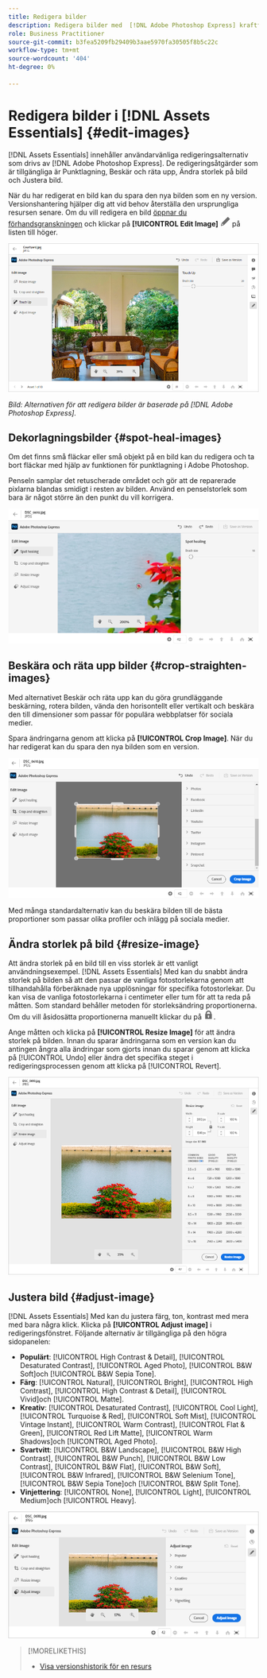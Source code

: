 ```yaml
---
title: Redigera bilder
description: Redigera bilder med  [!DNL Adobe Photoshop Express] kraftfulla alternativ och spara uppdaterade bilder som versioner.
role: Business Practitioner
source-git-commit: b3fea5209fb29409b3aae5970fa30505f8b5c22c
workflow-type: tm+mt
source-wordcount: '404'
ht-degree: 0%

---
```



# Redigera bilder i [!DNL Assets Essentials] {#edit-images}

[!DNL Assets Essentials] innehåller användarvänliga redigeringsalternativ som drivs av  [!DNL Adobe Photoshop Express]. De redigeringsåtgärder som är tillgängliga är Punktlagning, Beskär och räta upp, Ändra storlek på bild och Justera bild.

När du har redigerat en bild kan du spara den nya bilden som en ny version. Versionshantering hjälper dig att vid behov återställa den ursprungliga resursen senare. Om du vill redigera en bild [öppnar du förhandsgranskningen](/help/navigate-view.md#preview-assets) och klickar på **[!UICONTROL Edit Image]** ![redigeringsikonen](assets/do-not-localize/edit-icon.png) på listen till höger.

![Alternativ för att redigera en bild](assets/edit-image2.png)

*Bild: Alternativen för att redigera bilder är baserade på  [!DNL Adobe Photoshop Express].*

## Dekorlagningsbilder {#spot-heal-images}

Om det finns små fläckar eller små objekt på en bild kan du redigera och ta bort fläckar med hjälp av funktionen för punktlagning i Adobe Photoshop.

Penseln samplar det retuscherade området och gör att de reparerade pixlarna blandas smidigt i resten av bilden. Använd en penselstorlek som bara är något större än den punkt du vill korrigera.

![Redigeringsalternativ för punktlagning](assets/edit-spot-healing.png)

<!-- TBD: See if we should give backlinks to PS docs for these concepts.
For more information about how Spot Healing works in Photoshop, see [retouching and repairing photos](https://helpx.adobe.com/photoshop/using/retouching-repairing-images.html). -->

## Beskära och räta upp bilder {#crop-straighten-images}

Med alternativet Beskär och räta upp kan du göra grundläggande beskärning, rotera bilden, vända den horisontellt eller vertikalt och beskära den till dimensioner som passar för populära webbplatser för sociala medier.

Spara ändringarna genom att klicka på **[!UICONTROL Crop Image]**. När du har redigerat kan du spara den nya bilden som en version.

![Möjlighet att beskära och räta upp](assets/edit-crop-straighten.png)

Med många standardalternativ kan du beskära bilden till de bästa proportioner som passar olika profiler och inlägg på sociala medier.

## Ändra storlek på bild {#resize-image}

Att ändra storlek på en bild till en viss storlek är ett vanligt användningsexempel. [!DNL Assets Essentials] Med kan du snabbt ändra storlek på bilden så att den passar de vanliga fotostorlekarna genom att tillhandahålla förberäknade nya upplösningar för specifika fotostorlekar. Du kan visa de vanliga fotostorlekarna i centimeter eller tum för att ta reda på måtten. Som standard behåller metoden för storleksändring proportionerna. Om du vill åsidosätta proportionerna manuellt klickar du på ![](assets/do-not-localize/lock-closed-icon.png).

Ange måtten och klicka på **[!UICONTROL Resize Image]** för att ändra storlek på bilden. Innan du sparar ändringarna som en version kan du antingen ångra alla ändringar som gjorts innan du sparar genom att klicka på [!UICONTROL Undo] eller ändra det specifika steget i redigeringsprocessen genom att klicka på [!UICONTROL Revert].

![Alternativ vid storleksändring av en bild](assets/resize-image.png)

## Justera bild {#adjust-image}

[!DNL Assets Essentials] Med kan du justera färg, ton, kontrast med mera med bara några klick. Klicka på **[!UICONTROL Adjust image]** i redigeringsfönstret. Följande alternativ är tillgängliga på den högra sidopanelen:

* **Populärt**:  [!UICONTROL High Contrast & Detail],  [!UICONTROL Desaturated Contrast],  [!UICONTROL Aged Photo],  [!UICONTROL B&W Soft]och  [!UICONTROL B&W Sepia Tone].
* **Färg**:  [!UICONTROL Natural],  [!UICONTROL Bright],  [!UICONTROL High Contrast],  [!UICONTROL High Contrast & Detail],  [!UICONTROL Vivid]och  [!UICONTROL Matte].
* **Kreativ**:  [!UICONTROL Desaturated Contrast],  [!UICONTROL Cool Light],  [!UICONTROL Turquoise & Red],  [!UICONTROL Soft Mist],  [!UICONTROL Vintage Instant],  [!UICONTROL Warm Contrast],  [!UICONTROL Flat & Green],  [!UICONTROL Red Lift Matte],  [!UICONTROL Warm Shadows]och  [!UICONTROL Aged Photo].
* **Svartvitt**:  [!UICONTROL B&W Landscape],  [!UICONTROL B&W High Contrast],  [!UICONTROL B&W Punch],  [!UICONTROL B&W Low Contrast],  [!UICONTROL B&W Flat],  [!UICONTROL B&W Soft],  [!UICONTROL B&W Infrared],  [!UICONTROL B&W Selenium Tone],  [!UICONTROL B&W Sepia Tone]och  [!UICONTROL B&W Split Tone].
* **Vinjettering**:  [!UICONTROL None],  [!UICONTROL Light],  [!UICONTROL Medium]och  [!UICONTROL Heavy].

![Justera bild genom att redigera](assets/adjust-image.png)

<!--
TBD: Insert a video of the available social media options.
-->

>[!MORELIKETHIS]
>
>* [Visa versionshistorik för en resurs](/help/navigate-view.md)

